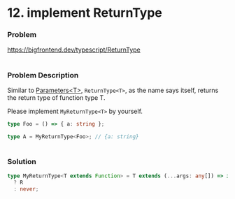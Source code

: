 # 12. implement ReturnType<T>

### Problem

https://bigfrontend.dev/typescript/ReturnType

#

### Problem Description

Similar to [Parameters\<T\>](https://bigfrontend.dev/typescript/Parameters), `ReturnType<T>`, as the name says itself, returns the return type of function type T.

Please implement `MyReturnType<T>` by yourself.

```ts
type Foo = () => { a: string };

type A = MyReturnType<Foo>; // {a: string}
```

#

### Solution

```ts
type MyReturnType<T extends Function> = T extends (...args: any[]) => infer R
  ? R
  : never;
```
